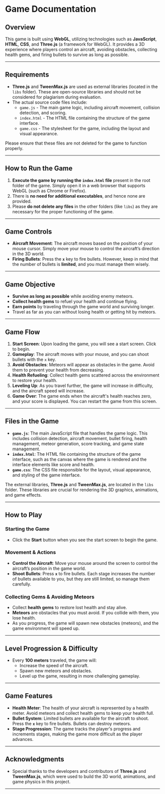 # Game Documentation

## Overview

This game is built using **WebGL**, utilizing technologies such as **JavaScript**, **HTML**, **CSS**, and **Three.js** (a framework for WebGL). It provides a 3D experience where players control an aircraft, avoiding obstacles, collecting health gems, and firing bullets to survive as long as possible.

---

## Requirements

- **Three.js** and **TweenMax.js** are used as external libraries (located in the `libs` folder). These are open-source libraries and should not be considered for plagiarism during evaluation.
- The actual source code files include:
  - `game.js` - The main game logic, including aircraft movement, collision detection, and scoring.
  - `index.html` - The HTML file containing the structure of the game interface.
  - `game.css` - The stylesheet for the game, including the layout and visual appearance.

Please ensure that these files are not deleted for the game to function properly.

---

## How to Run the Game

1. **Execute the game by running the `index.html` file** present in the root folder of the game. Simply open it in a web browser that supports WebGL (such as Chrome or Firefox).
2. There is **no need for additional executables**, and hence none are provided.
3. Please **do not delete any files** in the other folders (like `libs`) as they are necessary for the proper functioning of the game.

---

## Game Controls

- **Aircraft Movement**: The aircraft moves based on the position of your mouse cursor. Simply move your mouse to control the aircraft’s direction in the 3D world.
- **Firing Bullets**: Press the **`x`** key to fire bullets. However, keep in mind that the number of bullets is **limited**, and you must manage them wisely.
  
---

## Game Objective

- **Survive as long as possible** while avoiding enemy meteors.
- **Collect health gems** to refuel your health and continue flying.
- **Earn points** by traveling through the game world and surviving longer.
- Travel as far as you can without losing health or getting hit by meteors.

---

## Game Flow

1. **Start Screen**: Upon loading the game, you will see a start screen. Click to begin.
2. **Gameplay**: The aircraft moves with your mouse, and you can shoot bullets with the `x` key.
3. **Avoid Obstacles**: Meteors will appear as obstacles in the game. Avoid them to prevent your health from decreasing.
4. **Health Refueling**: Collect health gems scattered across the environment to restore your health.
5. **Leveling Up**: As you travel further, the game will increase in difficulty, and the aircraft speed will increase.
6. **Game Over**: The game ends when the aircraft's health reaches zero, and your score is displayed. You can restart the game from this screen.

---

## Files in the Game

- **`game.js`**: The main JavaScript file that handles the game logic. This includes collision detection, aircraft movement, bullet firing, health management, meteor generation, score tracking, and game state management.
- **`index.html`**: The HTML file containing the structure of the game interface, such as the canvas where the game is rendered and the interface elements like score and health.
- **`game.css`**: The CSS file responsible for the layout, visual appearance, and styling of the game interface.

The external libraries, **Three.js** and **TweenMax.js**, are located in the `libs` folder. These libraries are crucial for rendering the 3D graphics, animations, and game effects.

---

## How to Play

### Starting the Game
- Click the **Start** button when you see the start screen to begin the game.

### Movement & Actions
- **Control the Aircraft**: Move your mouse around the screen to control the aircraft’s position in the game world.
- **Shoot Bullets**: Press **`x`** to fire bullets. Each stage increases the number of bullets available to you, but they are still limited, so manage them carefully.

### Collecting Gems & Avoiding Meteors
- Collect **health gems** to restore lost health and stay alive.
- **Meteors** are obstacles that you must avoid. If you collide with them, you lose health.
- As you progress, the game will spawn new obstacles (meteors), and the game environment will speed up.

---

## Level Progression & Difficulty

- Every **100 meters** traveled, the game will:
  - Increase the speed of the aircraft.
  - Spawn new meteors and obstacles.
  - Level up the game, resulting in more challenging gameplay.
  
---

## Game Features

- **Health Meter**: The health of your aircraft is represented by a health meter. Avoid meteors and collect health gems to keep your health full.
- **Bullet System**: Limited bullets are available for the aircraft to shoot. Press the **`x`** key to fire bullets. Bullets can destroy meteors.
- **Stage Progression**: The game tracks the player's progress and increments stages, making the game more difficult as the player advances.

---

## Acknowledgments

- Special thanks to the developers and contributors of **Three.js** and **TweenMax.js**, which were used to build the 3D world, animations, and game physics in this project.

---
